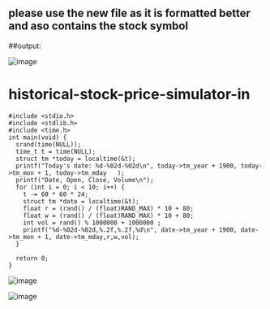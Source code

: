 ## please use the new file as it is formatted better and aso contains the stock symbol
##output:

![image](https://user-images.githubusercontent.com/124582454/230312182-8404ebe4-9d5a-4873-ad9a-5acb733ba1bc.png)



# historical-stock-price-simulator-in
```
#include <stdio.h>
#include <stdlib.h>
#include <time.h>
int main(void) {
  srand(time(NULL));
  time_t t = time(NULL);
  struct tm *today = localtime(&t);
  printf("Today's date: %d-%02d-%02d\n", today->tm_year + 1900, today->tm_mon + 1, today->tm_mday   );
  printf("Date, Open, Close, Volume\n");
  for (int i = 0; i < 10; i++) {
    t -= 60 * 60 * 24;
    struct tm *date = localtime(&t);
    float r = (rand() / (float)RAND_MAX) * 10 + 80;
    float w = (rand() / (float)RAND_MAX) * 10 + 80;
    int vol = rand() % 1000000 + 1000000 ;
    printf("%d-%02d-%02d,%.2f,%.2f,%d\n", date->tm_year + 1900, date->tm_mon + 1, date->tm_mday,r,w,vol);
  }

  return 0;
}
```



![image](https://user-images.githubusercontent.com/124582454/217255827-f16afbae-1ef6-43ad-9e8c-f40d8da7a592.png)


![image](https://user-images.githubusercontent.com/124582454/217256072-73364ffe-ee22-4ceb-ac57-43c7e7dd5f91.png)
